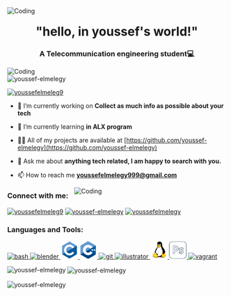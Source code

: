 <img align="right" alt="Coding" width="1000" src="https://user-images.githubusercontent.com/74038190/225813708-98b745f2-7d22-48cf-9150-083f1b00d6c9.gif">

<h1 align="center">"hello, in youssef's world!"</h1>

<h3 align="center">A Telecommunication engineering student💻</h3>


<img align="right" alt="Coding" width="1000" src="https://raw.githubusercontent.com/robiot/robiot/main/jump.gif">


<p align="left"> <img src="https://komarev.com/ghpvc/?username=youssef-elmelegy&label=Profile%20views&color=0e75b6&style=flat" alt="youssef-elmelegy" /> </p>

<p align="left"> <a href="https://twitter.com/youssefelmeleg9" target="blank"><img src="https://img.shields.io/twitter/follow/youssefelmeleg9?logo=twitter&style=for-the-badge" alt="youssefelmeleg9" /></a> </p>

- 🔭 I’m currently working on **Collect as much info as possible about your tech**

- 🌱 I’m currently learning **in ALX program**

- 👨‍💻 All of my projects are available at [https://github.com/youssef-elmelegy](https://github.com/youssef-elmelegy)

- 💬 Ask me about **anything tech related, I am happy to search with you.**

- 📫 How to reach me **youssefelmelegy999@gmail.com**
<img align="right" alt="Coding" width="350" src="https://gifdb.com/images/high/coding-animated-laptop-flow-stream-ja04010rm5o68zfk.gif">


<h3 align="left">Connect with me:</h3>
<p align="left">
<a href="https://twitter.com/youssefelmeleg9" target="blank"><img align="center" src="https://raw.githubusercontent.com/rahuldkjain/github-profile-readme-generator/master/src/images/icons/Social/twitter.svg" alt="youssefelmeleg9" height="30" width="40" /></a>
<a href="https://linkedin.com/in/youssef-elmelegy" target="blank"><img align="center" src="https://raw.githubusercontent.com/rahuldkjain/github-profile-readme-generator/master/src/images/icons/Social/linked-in-alt.svg" alt="youssef-elmelegy" height="30" width="40" /></a>
<a href="https://discord.gg/youssefelmelegy" target="blank"><img align="center" src="https://raw.githubusercontent.com/rahuldkjain/github-profile-readme-generator/master/src/images/icons/Social/discord.svg" alt="youssefelmelegy" height="30" width="40" /></a>
</p>

<h3 align="left">Languages and Tools:</h3>
<p align="left"> <a href="https://www.gnu.org/software/bash/" target="_blank" rel="noreferrer"> <img src="https://www.vectorlogo.zone/logos/gnu_bash/gnu_bash-icon.svg" alt="bash" width="40" height="40"/> </a> <a href="https://www.blender.org/" target="_blank" rel="noreferrer"> <img src="https://download.blender.org/branding/community/blender_community_badge_white.svg" alt="blender" width="40" height="40"/> </a> <a href="https://www.cprogramming.com/" target="_blank" rel="noreferrer"> <img src="https://raw.githubusercontent.com/devicons/devicon/master/icons/c/c-original.svg" alt="c" width="40" height="40"/> </a> <a href="https://www.w3schools.com/cpp/" target="_blank" rel="noreferrer"> <img src="https://raw.githubusercontent.com/devicons/devicon/master/icons/cplusplus/cplusplus-original.svg" alt="cplusplus" width="40" height="40"/> </a> <a href="https://git-scm.com/" target="_blank" rel="noreferrer"> <img src="https://www.vectorlogo.zone/logos/git-scm/git-scm-icon.svg" alt="git" width="40" height="40"/> </a> <a href="https://www.adobe.com/in/products/illustrator.html" target="_blank" rel="noreferrer"> <img src="https://www.vectorlogo.zone/logos/adobe_illustrator/adobe_illustrator-icon.svg" alt="illustrator" width="40" height="40"/> </a> <a href="https://www.linux.org/" target="_blank" rel="noreferrer"> <img src="https://raw.githubusercontent.com/devicons/devicon/master/icons/linux/linux-original.svg" alt="linux" width="40" height="40"/> </a> <a href="https://www.photoshop.com/en" target="_blank" rel="noreferrer"> <img src="https://raw.githubusercontent.com/devicons/devicon/master/icons/photoshop/photoshop-line.svg" alt="photoshop" width="40" height="40"/> </a> <a href="https://www.vagrantup.com/" target="_blank" rel="noreferrer"> <img src="https://www.vectorlogo.zone/logos/vagrantup/vagrantup-icon.svg" alt="vagrant" width="40" height="40"/> </a> </p>

<p><img align="left" src="https://github-readme-stats.vercel.app/api/top-langs?username=youssef-elmelegy&show_icons=true&locale=en&layout=compact" alt="youssef-elmelegy" /></p>

<p>&nbsp;<img align="center" src="https://github-readme-stats.vercel.app/api?username=youssef-elmelegy&show_icons=true&locale=en" alt="youssef-elmelegy" /></p>

<p><img align="center" src="https://github-readme-streak-stats.herokuapp.com/?user=youssef-elmelegy&" alt="youssef-elmelegy" /></p>
